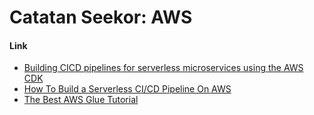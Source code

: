 # Catatan Seekor: AWS

#### Link

* [Building CICD pipelines for serverless microservices using the AWS CDK](https://winterwindsoftware.com/serverless-cicd-pipelines-with-aws-cdk/)
* [How To Build a Serverless CI/CD Pipeline On AWS](https://medium.com/faun/how-to-build-a-serverless-ci-cd-pipeline-on-aws-907be91c2e48)
* [The Best AWS Glue Tutorial](https://hevodata.com/learn/aws-glue-tutorial/)

